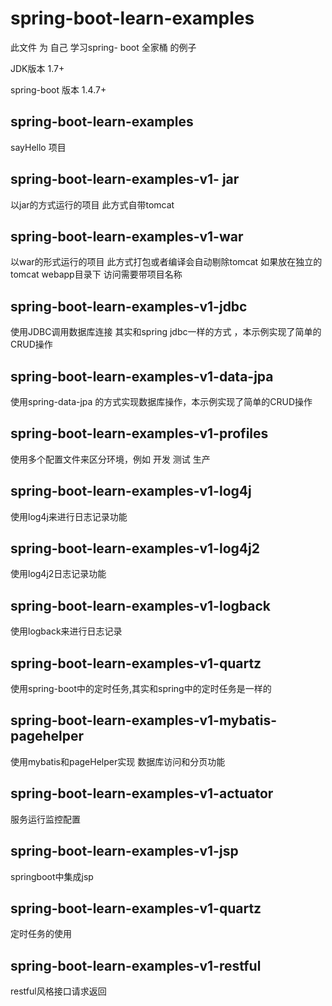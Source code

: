 # 				spring-boot-learn-examples
此文件 为 自己 学习spring- boot 全家桶 的例子 

JDK版本 1.7+

spring-boot 版本 1.4.7+

## spring-boot-learn-examples

sayHello 项目

## spring-boot-learn-examples-v1- jar

以jar的方式运行的项目 此方式自带tomcat 

## spring-boot-learn-examples-v1-war

以war的形式运行的项目 此方式打包或者编译会自动剔除tomcat 如果放在独立的tomcat webapp目录下 访问需要带项目名称

## spring-boot-learn-examples-v1-jdbc

使用JDBC调用数据库连接 其实和spring jdbc一样的方式 ，本示例实现了简单的CRUD操作

## spring-boot-learn-examples-v1-data-jpa

使用spring-data-jpa 的方式实现数据库操作，本示例实现了简单的CRUD操作

## spring-boot-learn-examples-v1-profiles

使用多个配置文件来区分环境，例如 开发 测试 生产 

## spring-boot-learn-examples-v1-log4j

使用log4j来进行日志记录功能

## spring-boot-learn-examples-v1-log4j2

使用log4j2日志记录功能

## spring-boot-learn-examples-v1-logback

使用logback来进行日志记录

## spring-boot-learn-examples-v1-quartz

使用spring-boot中的定时任务,其实和spring中的定时任务是一样的 

## spring-boot-learn-examples-v1-mybatis-pagehelper

使用mybatis和pageHelper实现 数据库访问和分页功能

## spring-boot-learn-examples-v1-actuator

服务运行监控配置

## spring-boot-learn-examples-v1-jsp

springboot中集成jsp

## spring-boot-learn-examples-v1-quartz

定时任务的使用

## spring-boot-learn-examples-v1-restful

restful风格接口请求返回